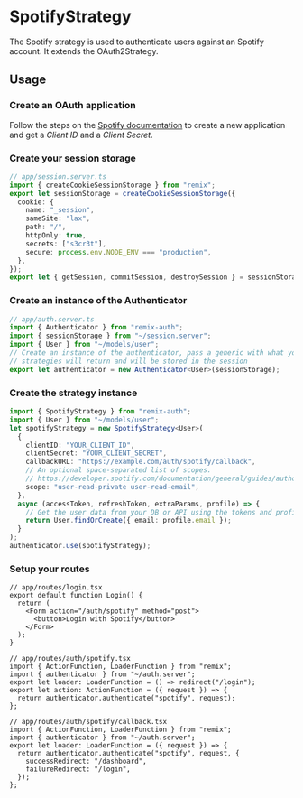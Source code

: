 # SpotifyStrategy

The Spotify strategy is used to authenticate users against an Spotify account. It extends the OAuth2Strategy.

## Usage

### Create an OAuth application

Follow the steps on the [Spotify documentation](https://developer.spotify.com/documentation/general/guides/authorization/app-settings/) to create a new application and get a _Client ID_ and a _Client Secret_.

### Create your session storage

```ts
// app/session.server.ts
import { createCookieSessionStorage } from "remix";
export let sessionStorage = createCookieSessionStorage({
  cookie: {
    name: "_session",
    sameSite: "lax",
    path: "/",
    httpOnly: true,
    secrets: ["s3cr3t"],
    secure: process.env.NODE_ENV === "production",
  },
});
export let { getSession, commitSession, destroySession } = sessionStorage;
```

### Create an instance of the Authenticator

```ts
// app/auth.server.ts
import { Authenticator } from "remix-auth";
import { sessionStorage } from "~/session.server";
import { User } from "~/models/user";
// Create an instance of the authenticator, pass a generic with what your
// strategies will return and will be stored in the session
export let authenticator = new Authenticator<User>(sessionStorage);
```

### Create the strategy instance

```ts
import { SpotifyStrategy } from "remix-auth";
import { User } from "~/models/user";
let spotifyStrategy = new SpotifyStrategy<User>(
  {
    clientID: "YOUR_CLIENT_ID",
    clientSecret: "YOUR_CLIENT_SECRET",
    callbackURL: "https://example.com/auth/spotify/callback",
    // An optional space-separated list of scopes.
    // https://developer.spotify.com/documentation/general/guides/authorization/scopes/
    scope: "user-read-private user-read-email",
  },
  async (accessToken, refreshToken, extraParams, profile) => {
    // Get the user data from your DB or API using the tokens and profile
    return User.findOrCreate({ email: profile.email });
  }
);
authenticator.use(spotifyStrategy);
```

### Setup your routes

```tsx
// app/routes/login.tsx
export default function Login() {
  return (
    <Form action="/auth/spotify" method="post">
      <button>Login with Spotify</button>
    </Form>
  );
}
```

```tsx
// app/routes/auth/spotify.tsx
import { ActionFunction, LoaderFunction } from "remix";
import { authenticator } from "~/auth.server";
export let loader: LoaderFunction = () => redirect("/login");
export let action: ActionFunction = ({ request }) => {
  return authenticator.authenticate("spotify", request);
};
```

```tsx
// app/routes/auth/spotify/callback.tsx
import { ActionFunction, LoaderFunction } from "remix";
import { authenticator } from "~/auth.server";
export let loader: LoaderFunction = ({ request }) => {
  return authenticator.authenticate("spotify", request, {
    successRedirect: "/dashboard",
    failureRedirect: "/login",
  });
};
```
